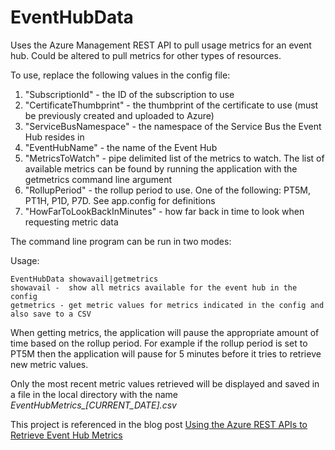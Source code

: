 # EventHubData
Uses the Azure Management REST API to pull usage metrics for an event hub. Could be altered to pull metrics for other types of resources.

To use, replace the following values in the config file:

1. "SubscriptionId" - the ID of the subscription to use
1. "CertificateThumbprint" - the thumbprint of the certificate to use (must be previously created and uploaded to Azure)
1. "ServiceBusNamespace" - the namespace of the Service Bus the Event Hub resides in
1. "EventHubName" - the name of the Event Hub
1. "MetricsToWatch" - pipe delimited list of the metrics to watch. The list of available metrics can be found by running the application with the getmetrics command line argument
1. "RollupPeriod" - the rollup period to use. One of the following: PT5M, PT1H, P1D, P7D. See app.config for definitions
1. "HowFarToLookBackInMinutes" - how far back in time to look when requesting metric data

The command line program can be run in two modes:

Usage: 
```
EventHubData showavail|getmetrics
showavail -  show all metrics available for the event hub in the config
getmetrics - get metric values for metrics indicated in the config and also save to a CSV
```

When getting metrics, the application will pause the appropriate amount of time based on the rollup period. For example if the rollup period is set to PT5M then the application 
will pause for 5 minutes before it tries to retrieve new metric values.

Only the most recent metric values retrieved will be displayed and saved in a file in the local directory with the name *EventHubMetrics_[CURRENT_DATE].csv*

This project is referenced in the blog post [Using the Azure REST APIs to Retrieve Event Hub Metrics](https://blogs.msdn.microsoft.com/cloud_solution_architect/2016/05/25/using-the-azure-rest-apis-to-retrieve-event-hub-metrics/)
